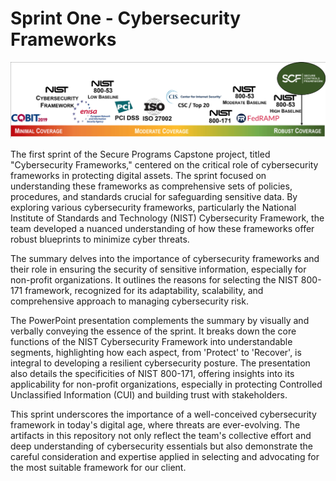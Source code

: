 # Sprint One - Cybersecurity Frameworks
![Cybersecurity Frameworks Picture](https://github.com/janepierresgithub/TKHSecureProgramCapstoneProject/blob/main/cybersecsprint1.jpg)

The first sprint of the Secure Programs Capstone project, titled "Cybersecurity Frameworks," centered on the critical role of cybersecurity frameworks in protecting digital assets. The sprint focused on understanding these frameworks as comprehensive sets of policies, procedures, and standards crucial for safeguarding sensitive data. By exploring various cybersecurity frameworks, particularly the National Institute of Standards and Technology (NIST) Cybersecurity Framework, the team developed a nuanced understanding of how these frameworks offer robust blueprints to minimize cyber threats.  

The summary delves into the importance of cybersecurity frameworks and their role in ensuring the security of sensitive information, especially for non-profit organizations. It outlines the reasons for selecting the NIST 800-171 framework, recognized for its adaptability, scalability, and comprehensive approach to managing cybersecurity risk.

The PowerPoint presentation complements the summary by visually and verbally conveying the essence of the sprint. It breaks down the core functions of the NIST Cybersecurity Framework into understandable segments, highlighting how each aspect, from 'Protect' to 'Recover', is integral to developing a resilient cybersecurity posture. The presentation also details the specificities of NIST 800-171, offering insights into its applicability for non-profit organizations, especially in protecting Controlled Unclassified Information (CUI) and building trust with stakeholders.

This sprint underscores the importance of a well-conceived cybersecurity framework in today's digital age, where threats are ever-evolving. The artifacts in this repository not only reflect the team's collective effort and deep understanding of cybersecurity essentials but also demonstrate the careful consideration and expertise applied in selecting and advocating for the most suitable framework for our client.
